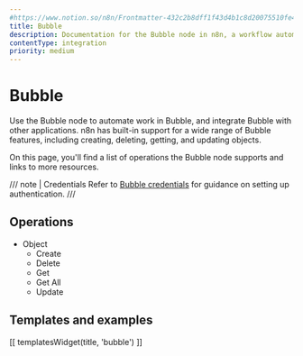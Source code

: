 ```yaml
---
#https://www.notion.so/n8n/Frontmatter-432c2b8dff1f43d4b1c8d20075510fe4
title: Bubble
description: Documentation for the Bubble node in n8n, a workflow automation platform. Includes details of operations and configuration, and links to examples and credentials information.
contentType: integration
priority: medium
---
```


# Bubble

Use the Bubble node to automate work in Bubble, and integrate Bubble with other applications. n8n has built-in support for a wide range of Bubble features, including creating, deleting, getting, and updating objects.

On this page, you'll find a list of operations the Bubble node supports and links to more resources.

/// note | Credentials
Refer to [Bubble credentials](/integrations/builtin/credentials/bubble/) for guidance on setting up authentication. 
///

## Operations

* Object
    * Create
    * Delete
    * Get
    * Get All
    * Update

## Templates and examples

<!-- see https://www.notion.so/n8n/Pull-in-templates-for-the-integrations-pages-37c716837b804d30a33b47475f6e3780 -->
[[ templatesWidget(title, 'bubble') ]]

